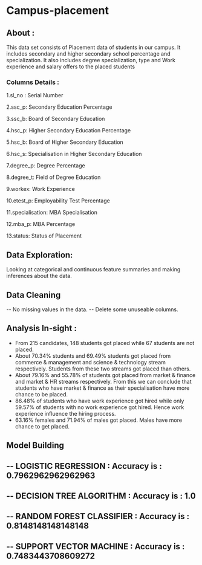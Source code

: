# Campus-placement

## About :
This data set consists of Placement data of students in our campus. It includes secondary and higher secondary school percentage and specialization. It also includes degree specialization, type and Work experience and salary offers to the placed students

### Columns Details :

1.sl_no : Serial Number

2.ssc_p: Secondary Education Percentage

3.ssc_b: Board of Secondary Education

4.hsc_p: Higher Secondary Education Percentage

5.hsc_b: Board of Higher Secondary Education

6.hsc_s: Specialisation in Higher Secondary Education

7.degree_p: Degree Percentage

8.degree_t: Field of Degree Education

9.workex: Work Experience

10.etest_p: Employability Test Percentage

11.specialisation: MBA Specialisation

12.mba_p: MBA Percentage

13.status: Status of Placement


##  Data Exploration:
Looking at categorical and continuous feature summaries and making inferences about the data.
## Data Cleaning
-- No missing values in the data.
-- Delete some unuseable columns.
## Analysis In-sight :
- From 215 candidates, 148 students got placed while 67 students are not placed.
- About 70.34% students and 69.49% students got placed from commerce & management and science & technology stream respectively. Students from these two streams got placed than others.
- About 79.16% and 55.78% of students got placed from market & finance and market & HR streams respectively. From this we can conclude that students who have market & finance as their specialisation have more chance to be placed.
- 86.48% of students who have work experience got hired while only 59.57% of students with no work experience got hired. Hence work experience influence the hiring process.
- 63.16% females and 71.94% of males got placed. Males have more chance to get placed.

## Model Building
-- LOGISTIC REGRESSION  : Accuracy is : 0.7962962962962963
-- 
-- DECISION TREE ALGORITHM : Accuracy is : 1.0
-- 
-- RANDOM FOREST CLASSIFIER : Accuracy is : 0.8148148148148148
--
-- SUPPORT VECTOR MACHINE : Accuracy is : 0.7483443708609272
--












